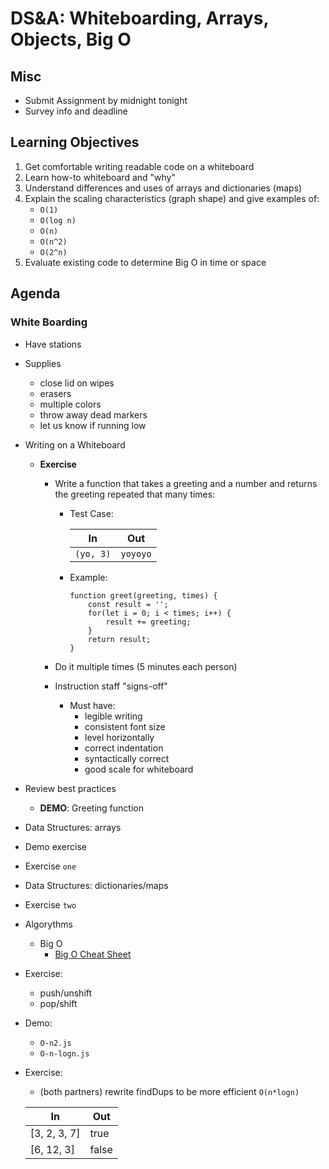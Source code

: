 DS&A: Whiteboarding, Arrays, Objects, Big O
===

## Misc
* Submit Assignment by midnight tonight
* Survey info and deadline

## Learning Objectives

1. Get comfortable writing readable code on a whiteboard
1. Learn how-to whiteboard and "why"
1. Understand differences and uses of arrays and dictionaries (maps)
1. Explain the scaling characteristics (graph shape) and give examples of: 
    * `O(1)`
    * `O(log n)`
    * `O(n)`
    * `O(n^2)`
    * `O(2^n)` 
1. Evaluate existing code to determine Big O in time or space

## Agenda

### White Boarding
* Have stations
* Supplies
    * close lid on wipes
    * erasers
    * multiple colors
    * throw away dead markers
    * let us know if running low
* Writing on a Whiteboard
    * **Exercise**
        * Write a function that takes a greeting and a number and returns the greeting repeated that many times:
            * Test Case: 
            
              In | Out
              ---|---
              `(yo, 3)` |`yoyoyo`

            * Example:

              ```
              function greet(greeting, times) {
                  const result = '';
                  for(let i = 0; i < times; i++) {
                      result += greeting;
                  }
                  return result;
              }
              ```

		* Do it multiple times (5 minutes each person) 
      * Instruction staff "signs-off"
		* Must have:
			* legible writing
            * consistent font size
            * level horizontally
			* correct indentation
            * syntactically correct
			* good scale for whiteboard

* Review best practices
    * **DEMO**: Greeting function

* Data Structures: arrays
* Demo exercise
* Exercise `one`
* Data Structures: dictionaries/maps
* Exercise `two`

* Algorythms
    * Big O
        * [Big O Cheat Sheet](http://bigocheatsheet.com/)
* Exercise:
    * push/unshift
    * pop/shift
* Demo:
    * `O-n2.js`
    * `O-n-logn.js`
* Exercise:
    * (both partners) rewrite findDups to be more efficient `O(n*logn)`


    In | Out
    ---|---
    [3, 2, 3, 7] | true
    [6, 12, 3] | false